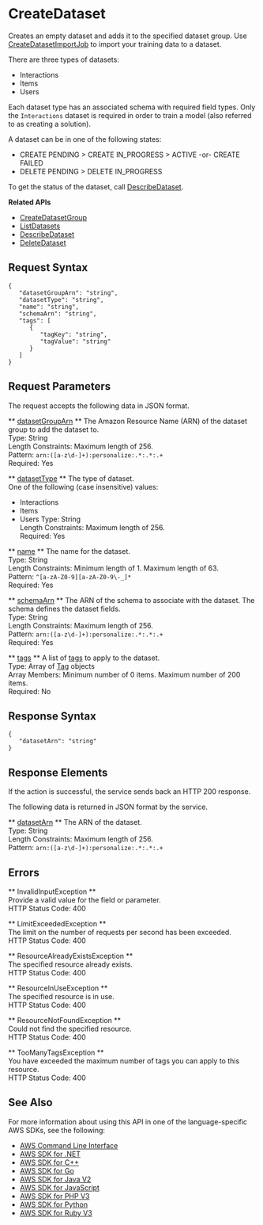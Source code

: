 # CreateDataset<a name="API_CreateDataset"></a>

Creates an empty dataset and adds it to the specified dataset group\. Use [CreateDatasetImportJob](https://docs.aws.amazon.com/personalize/latest/dg/API_CreateDatasetImportJob.html) to import your training data to a dataset\.

There are three types of datasets:
+ Interactions
+ Items
+ Users

Each dataset type has an associated schema with required field types\. Only the `Interactions` dataset is required in order to train a model \(also referred to as creating a solution\)\.

A dataset can be in one of the following states:
+ CREATE PENDING > CREATE IN\_PROGRESS > ACTIVE \-or\- CREATE FAILED
+ DELETE PENDING > DELETE IN\_PROGRESS

To get the status of the dataset, call [DescribeDataset](https://docs.aws.amazon.com/personalize/latest/dg/API_DescribeDataset.html)\.

**Related APIs**
+  [CreateDatasetGroup](https://docs.aws.amazon.com/personalize/latest/dg/API_CreateDatasetGroup.html) 
+  [ListDatasets](https://docs.aws.amazon.com/personalize/latest/dg/API_ListDatasets.html) 
+  [DescribeDataset](https://docs.aws.amazon.com/personalize/latest/dg/API_DescribeDataset.html) 
+  [DeleteDataset](https://docs.aws.amazon.com/personalize/latest/dg/API_DeleteDataset.html) 

## Request Syntax<a name="API_CreateDataset_RequestSyntax"></a>

```
{
   "datasetGroupArn": "string",
   "datasetType": "string",
   "name": "string",
   "schemaArn": "string",
   "tags": [ 
      { 
         "tagKey": "string",
         "tagValue": "string"
      }
   ]
}
```

## Request Parameters<a name="API_CreateDataset_RequestParameters"></a>

The request accepts the following data in JSON format\.

 ** [datasetGroupArn](#API_CreateDataset_RequestSyntax) **   <a name="personalize-CreateDataset-request-datasetGroupArn"></a>
The Amazon Resource Name \(ARN\) of the dataset group to add the dataset to\.  
Type: String  
Length Constraints: Maximum length of 256\.  
Pattern: `arn:([a-z\d-]+):personalize:.*:.*:.+`   
Required: Yes

 ** [datasetType](#API_CreateDataset_RequestSyntax) **   <a name="personalize-CreateDataset-request-datasetType"></a>
The type of dataset\.  
One of the following \(case insensitive\) values:  
+ Interactions
+ Items
+ Users
Type: String  
Length Constraints: Maximum length of 256\.  
Required: Yes

 ** [name](#API_CreateDataset_RequestSyntax) **   <a name="personalize-CreateDataset-request-name"></a>
The name for the dataset\.  
Type: String  
Length Constraints: Minimum length of 1\. Maximum length of 63\.  
Pattern: `^[a-zA-Z0-9][a-zA-Z0-9\-_]*`   
Required: Yes

 ** [schemaArn](#API_CreateDataset_RequestSyntax) **   <a name="personalize-CreateDataset-request-schemaArn"></a>
The ARN of the schema to associate with the dataset\. The schema defines the dataset fields\.  
Type: String  
Length Constraints: Maximum length of 256\.  
Pattern: `arn:([a-z\d-]+):personalize:.*:.*:.+`   
Required: Yes

 ** [tags](#API_CreateDataset_RequestSyntax) **   <a name="personalize-CreateDataset-request-tags"></a>
A list of [tags](https://docs.aws.amazon.com/personalize/latest/dev/tagging-resources.html) to apply to the dataset\.  
Type: Array of [Tag](API_Tag.md) objects  
Array Members: Minimum number of 0 items\. Maximum number of 200 items\.  
Required: No

## Response Syntax<a name="API_CreateDataset_ResponseSyntax"></a>

```
{
   "datasetArn": "string"
}
```

## Response Elements<a name="API_CreateDataset_ResponseElements"></a>

If the action is successful, the service sends back an HTTP 200 response\.

The following data is returned in JSON format by the service\.

 ** [datasetArn](#API_CreateDataset_ResponseSyntax) **   <a name="personalize-CreateDataset-response-datasetArn"></a>
The ARN of the dataset\.  
Type: String  
Length Constraints: Maximum length of 256\.  
Pattern: `arn:([a-z\d-]+):personalize:.*:.*:.+` 

## Errors<a name="API_CreateDataset_Errors"></a>

 ** InvalidInputException **   
Provide a valid value for the field or parameter\.  
HTTP Status Code: 400

 ** LimitExceededException **   
The limit on the number of requests per second has been exceeded\.  
HTTP Status Code: 400

 ** ResourceAlreadyExistsException **   
The specified resource already exists\.  
HTTP Status Code: 400

 ** ResourceInUseException **   
The specified resource is in use\.  
HTTP Status Code: 400

 ** ResourceNotFoundException **   
Could not find the specified resource\.  
HTTP Status Code: 400

 ** TooManyTagsException **   
You have exceeded the maximum number of tags you can apply to this resource\.   
HTTP Status Code: 400

## See Also<a name="API_CreateDataset_SeeAlso"></a>

For more information about using this API in one of the language\-specific AWS SDKs, see the following:
+  [AWS Command Line Interface](https://docs.aws.amazon.com/goto/aws-cli/personalize-2018-05-22/CreateDataset) 
+  [AWS SDK for \.NET](https://docs.aws.amazon.com/goto/DotNetSDKV3/personalize-2018-05-22/CreateDataset) 
+  [AWS SDK for C\+\+](https://docs.aws.amazon.com/goto/SdkForCpp/personalize-2018-05-22/CreateDataset) 
+  [AWS SDK for Go](https://docs.aws.amazon.com/goto/SdkForGoV1/personalize-2018-05-22/CreateDataset) 
+  [AWS SDK for Java V2](https://docs.aws.amazon.com/goto/SdkForJavaV2/personalize-2018-05-22/CreateDataset) 
+  [AWS SDK for JavaScript](https://docs.aws.amazon.com/goto/AWSJavaScriptSDK/personalize-2018-05-22/CreateDataset) 
+  [AWS SDK for PHP V3](https://docs.aws.amazon.com/goto/SdkForPHPV3/personalize-2018-05-22/CreateDataset) 
+  [AWS SDK for Python](https://docs.aws.amazon.com/goto/boto3/personalize-2018-05-22/CreateDataset) 
+  [AWS SDK for Ruby V3](https://docs.aws.amazon.com/goto/SdkForRubyV3/personalize-2018-05-22/CreateDataset) 